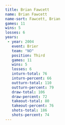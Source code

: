 ```yaml
---
title: Brian Fawcett
name: Brian Fawcett
name-sort: Fawcett, Brian
games: 11
wins: 5
losses: 6
years:
 - year: 2004
   event: Brier
   team: "NO"
   position: Third
   games: 11
   wins: 5
   losses: 6
   inturn-total: 76
   inturn-percent: 66
   outturn-total: 110
   outturn-percent: 79
   draw-total: 106
   draw-percent: 72
   takeout-total: 80
   takeout-percent: 76
   shots-total: 186
   shots-percent: 74
---
```

